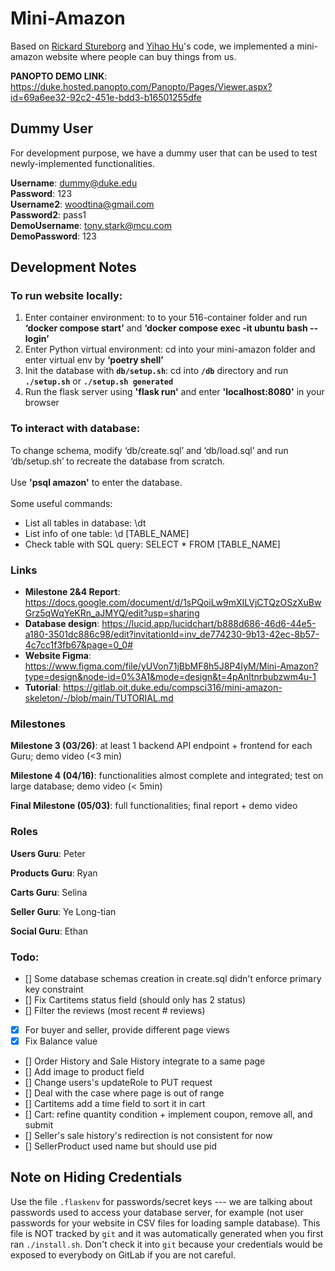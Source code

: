 # Mini-Amazon
Based on  [Rickard Stureborg](http://www.rickard.stureborg.com) and [Yihao Hu](https://www.linkedin.com/in/yihaoh/)'s code, we implemented a mini-amazon website where people can buy things from us.

**PANOPTO DEMO LINK**: https://duke.hosted.panopto.com/Panopto/Pages/Viewer.aspx?id=69a6ee32-92c2-451e-bdd3-b16501255dfe

## Dummy User
For development purpose, we have a dummy user that can be used to test newly-implemented functionalities.

**Username**: dummy@duke.edu <br>
**Password**: 123
<br>
**Username2**: woodtina@gmail.com <br>
**Password2**: pass1
<br>
**DemoUsername**: tony.stark@mcu.com <br>
**DemoPassword**: 123


## Development Notes
### To run website locally:
1. Enter container environment: to to your 516-container folder and run **‘docker compose start’** and **‘docker compose exec -it ubuntu bash --login’**
2. Enter Python virtual environment: cd into your mini-amazon folder and enter virtual env by **‘poetry shell’**
3. Init the database with **`db/setup.sh`**: cd into **`/db`** directory and run **`./setup.sh`** or **`./setup.sh generated`**
4. Run the flask server using **'flask run'** and enter **'localhost:8080'** in your browser 

### To interact with database:
To change schema, modify ‘db/create.sql’ and ‘db/load.sql’ and run ‘db/setup.sh’ to recreate the database from scratch. <br><br>
Use **'psql amazon'** to enter the database. <br><br>
Some useful commands:
- List all tables in database: \dt
- List info of one table: \d [TABLE_NAME]
- Check table with SQL query: SELECT * FROM [TABLE_NAME]

### Links
- **Milestone 2&4 Report**: https://docs.google.com/document/d/1sPQoiLw9mXILVjCTQzOSzXuBwGrz5qWqYeKRn_aJMYQ/edit?usp=sharing
- **Database design**: https://lucid.app/lucidchart/b888d686-46d6-44e5-a180-3501dc886c98/edit?invitationId=inv_de774230-9b13-42ec-8b57-4c7cc1f3fb67&page=0_0#
- **Website Figma**: https://www.figma.com/file/yUVon71jBbMF8h5J8P4IyM/Mini-Amazon?type=design&node-id=0%3A1&mode=design&t=4pAnItnrbubzwm4u-1
- **Tutorial**: https://gitlab.oit.duke.edu/compsci316/mini-amazon-skeleton/-/blob/main/TUTORIAL.md

### Milestones
**Milestone 3 (03/26)**: at least 1 backend API endpoint + frontend for each Guru; demo video (<3 min)

**Milestone 4 (04/16)**: functionalities almost complete and integrated; test on large database; demo video (< 5min)

**Final Milestone (05/03)**: full functionalities; final report + demo video

### Roles
**Users Guru**: Peter <br>

**Products Guru**: Ryan <br>

**Carts Guru**: Selina <br>

**Seller Guru**: Ye Long-tian <br>

**Social Guru**: Ethan <br>

### Todo:
- [] Some database schemas creation in create.sql didn't enforce primary key constraint
- [] Fix Cartitems status field (should only has 2 status)
- [] Filter the reviews (most recent # reviews)
- [x] For buyer and seller, provide different page views
- [x] Fix Balance value
- [] Order History and Sale History integrate to a same page
- [] Add image to product field
- [] Change users's updateRole to PUT request
- [] Deal with the case where page is out of range
- [] Cartitems add a time field to sort it in cart
- [] Cart: refine quantity condition + implement coupon, remove all, and submit
- [] Seller's sale history's redirection is not consistent for now
- [] SellerProduct used name but should use pid

## Note on Hiding Credentials

Use the file `.flaskenv` for passwords/secret keys --- we are talking
about passwords used to access your database server, for example (not
user passwords for your website in CSV files for loading sample
database).  This file is NOT tracked by `git` and it was automatically
generated when you first ran `./install.sh`.  Don't check it into
`git` because your credentials would be exposed to everybody on GitLab
if you are not careful.

